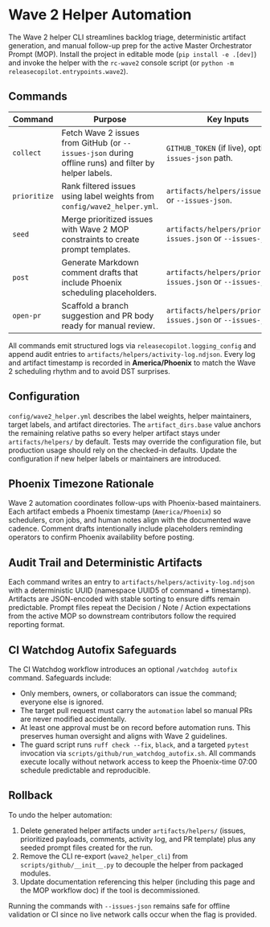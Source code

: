 # Wave 2 Helper Automation

The Wave 2 helper CLI streamlines backlog triage, deterministic artifact generation, and manual follow-up prep for the active Master Orchestrator Prompt (MOP). Install the project in editable mode (`pip install -e .[dev]`) and invoke the helper with the `rc-wave2` console script (or `python -m releasecopilot.entrypoints.wave2`).

## Commands

| Command | Purpose | Key Inputs | Outputs |
| --- | --- | --- | --- |
| `collect` | Fetch Wave 2 issues from GitHub (or `--issues-json` during offline runs) and filter by helper labels. | `GITHUB_TOKEN` (if live), optional `--issues-json` path. | `artifacts/helpers/issues.json` |
| `prioritize` | Rank filtered issues using label weights from `config/wave2_helper.yml`. | `artifacts/helpers/issues.json` or `--issues-json`. | `artifacts/helpers/prioritized-issues.json` with metadata |
| `seed` | Merge prioritized issues with Wave 2 MOP constraints to create prompt templates. | `artifacts/helpers/prioritized-issues.json` or `--issues-json`. | Prompt files under `project/prompts/wave2/` |
| `post` | Generate Markdown comment drafts that include Phoenix scheduling placeholders. | `artifacts/helpers/prioritized-issues.json` or `--issues-json`. | `artifacts/helpers/comments/<ISSUE>.md` |
| `open-pr` | Scaffold a branch suggestion and PR body ready for manual review. | `artifacts/helpers/prioritized-issues.json` or `--issues-json`. | `artifacts/helpers/pr_template.md` |

All commands emit structured logs via `releasecopilot.logging_config` and append audit entries to `artifacts/helpers/activity-log.ndjson`. Every log and artifact timestamp is recorded in **America/Phoenix** to match the Wave 2 scheduling rhythm and to avoid DST surprises.

## Configuration

`config/wave2_helper.yml` describes the label weights, helper maintainers, target labels, and artifact directories. The `artifact_dirs.base` value anchors the remaining relative paths so every helper artifact stays under `artifacts/helpers/` by default. Tests may override the configuration file, but production usage should rely on the checked-in defaults. Update the configuration if new helper labels or maintainers are introduced.

## Phoenix Timezone Rationale

Wave 2 automation coordinates follow-ups with Phoenix-based maintainers. Each artifact embeds a Phoenix timestamp (`America/Phoenix`) so schedulers, cron jobs, and human notes align with the documented wave cadence. Comment drafts intentionally include placeholders reminding operators to confirm Phoenix availability before posting.

## Audit Trail and Deterministic Artifacts

Each command writes an entry to `artifacts/helpers/activity-log.ndjson` with a deterministic UUID (namespace UUID5 of command + timestamp). Artifacts are JSON-encoded with stable sorting to ensure diffs remain predictable. Prompt files repeat the Decision / Note / Action expectations from the active MOP so downstream contributors follow the required reporting format.

## CI Watchdog Autofix Safeguards

The CI Watchdog workflow introduces an optional `/watchdog autofix` command.
Safeguards include:

- Only members, owners, or collaborators can issue the command; everyone
  else is ignored.
- The target pull request must carry the `automation` label so manual PRs
  are never modified accidentally.
- At least one approval must be on record before automation runs. This
  preserves human oversight and aligns with Wave 2 guidelines.
- The guard script runs `ruff check --fix`, `black`, and a targeted `pytest`
  invocation via `scripts/github/run_watchdog_autofix.sh`. All commands
  execute locally without network access to keep the Phoenix-time 07:00
  schedule predictable and reproducible.

## Rollback

To undo the helper automation:

1. Delete generated helper artifacts under `artifacts/helpers/` (issues, prioritized payloads, comments, activity log, and PR template) plus any seeded prompt files created for the run.
2. Remove the CLI re-export (`wave2_helper_cli`) from `scripts/github/__init__.py` to decouple the helper from packaged modules.
3. Update documentation referencing this helper (including this page and the MOP workflow doc) if the tool is decommissioned.

Running the commands with `--issues-json` remains safe for offline validation or CI since no live network calls occur when the flag is provided.
